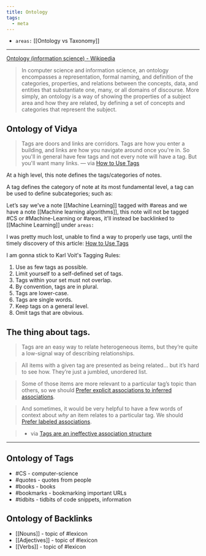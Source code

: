 ```yaml
---
title: Ontology
tags:
  - meta
---
```


- `areas:` [[Ontology vs Taxonomy]]

---

[Ontology (information science) - Wikipedia](<https://en.wikipedia.org/wiki/Ontology_(information_science)>)

> In computer science and information science, an ontology encompasses a representation, formal naming, and definition of the categories, properties, and relations between the concepts, data, and entities that substantiate one, many, or all domains of discourse. More simply, an ontology is a way of showing the properties of a subject area and how they are related, by defining a set of concepts and categories that represent the subject.

## Ontology of Vidya

> Tags are doors and links are corridors. Tags are how you enter a building, and links are how you navigate around once you're in. So you'll in general have few tags and not every note will have a tag. But you'll want many links. — via [How to Use Tags](https://karl-voit.at/2022/01/29/How-to-Use-Tags/)

At a high level, this note defines the tags/categories of notes.

A tag defines the category of note at its most fundamental level, a tag can be used to define subcategories; such as:

Let’s say we’ve a note [[Machine Learning]] tagged with #areas and we have a note [[Machine learning algorithms]], this note will not be tagged #CS or #Machine-Learning or #areas, it'll instead be backlinked to [[Machine Learning]] under `areas:`

I was pretty much lost, unable to find a way to properly use tags, until the timely discovery of this article: [How to Use Tags](https://karl-voit.at/2022/01/29/How-to-Use-Tags/)

I am gonna stick to Karl Voit's Tagging Rules:

1. Use as few tags as possible.
2. Limit yourself to a self-defined set of tags.
3. Tags within your set must not overlap.
4. By convention, tags are in plural.
5. Tags are lower-case.
6. Tags are single words.
7. Keep tags on a general level.
8. Omit tags that are obvious.

## The thing about tags.

> Tags are an easy way to relate heterogeneous items, but they’re quite a low-signal way of describing relationships.

> All items with a given tag are presented as being related… but it’s hard to see how. They’re just a jumbled, unordered list.

> Some of those items are more relevant to a particular tag’s topic than others, so we should [Prefer explicit associations to inferred associations](https://notes.andymatuschak.org/z4RjXweCWNTdmHUFJpDCPmWVnwBEDbKviu9QJ).

> And sometimes, it would be very helpful to have a few words of context about _why_ an item relates to a particular tag. We should [Prefer labeled associations](https://notes.andymatuschak.org/z7pGUpz2fQsHHUPbjThz85xXPvHwrmikAeYH4).

> - via [Tags are an ineffective association structure](https://notes.andymatuschak.org/Tags_are_an_ineffective_association_structure)

---

## Ontology of Tags

- #CS - computer-science
- #quotes - quotes from people
- #books - books
- #bookmarks - bookmarking important URLs
- #tidbits - tidbits of code snippets, information

## Ontology of Backlinks

- [[Nouns]] - topic of #lexicon
- [[Adjectives]] - topic of #lexicon
- [[Verbs]] - topic of #lexicon
